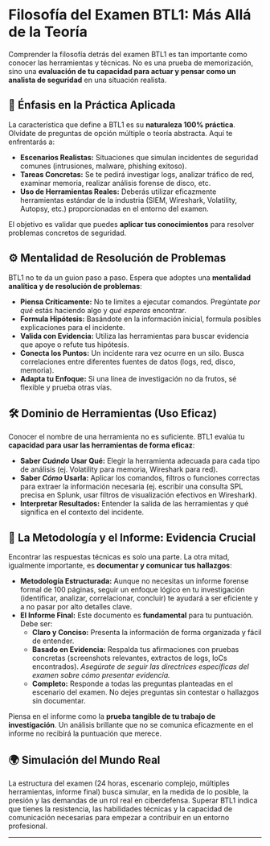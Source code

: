 # Filosofía del Examen BTL1: Más Allá de la Teoría

Comprender la filosofía detrás del examen BTL1 es tan importante como conocer las herramientas y técnicas. No es una prueba de memorización, sino una **evaluación de tu capacidad para actuar y pensar como un analista de seguridad** en una situación realista.

## 🧠 Énfasis en la Práctica Aplicada

La característica que define a BTL1 es su **naturaleza 100% práctica**. Olvídate de preguntas de opción múltiple o teoría abstracta. Aquí te enfrentarás a:

* **Escenarios Realistas:** Situaciones que simulan incidentes de seguridad comunes (intrusiones, malware, phishing exitoso).
* **Tareas Concretas:** Se te pedirá investigar logs, analizar tráfico de red, examinar memoria, realizar análisis forense de disco, etc.
* **Uso de Herramientas Reales:** Deberás utilizar eficazmente herramientas estándar de la industria (SIEM, Wireshark, Volatility, Autopsy, etc.) proporcionadas en el entorno del examen.

El objetivo es validar que puedes **aplicar tus conocimientos** para resolver problemas concretos de seguridad.

## ⚙️ Mentalidad de Resolución de Problemas

BTL1 no te da un guion paso a paso. Espera que adoptes una **mentalidad analítica y de resolución de problemas**:

* **Piensa Críticamente:** No te limites a ejecutar comandos. Pregúntate *por qué* estás haciendo algo y *qué esperas* encontrar.
* **Formula Hipótesis:** Basándote en la información inicial, formula posibles explicaciones para el incidente.
* **Valida con Evidencia:** Utiliza las herramientas para buscar evidencia que apoye o refute tus hipótesis.
* **Conecta los Puntos:** Un incidente rara vez ocurre en un silo. Busca correlaciones entre diferentes fuentes de datos (logs, red, disco, memoria).
* **Adapta tu Enfoque:** Si una línea de investigación no da frutos, sé flexible y prueba otras vías.

## 🛠️ Dominio de Herramientas (Uso Eficaz)

Conocer el nombre de una herramienta no es suficiente. BTL1 evalúa tu **capacidad para usar las herramientas de forma eficaz**:

* **Saber *Cuándo* Usar Qué:** Elegir la herramienta adecuada para cada tipo de análisis (ej. Volatility para memoria, Wireshark para red).
* **Saber *Cómo* Usarla:** Aplicar los comandos, filtros o funciones correctas para extraer la información necesaria (ej. escribir una consulta SPL precisa en Splunk, usar filtros de visualización efectivos en Wireshark).
* **Interpretar Resultados:** Entender la salida de las herramientas y qué significa en el contexto del incidente.

## 📄 La Metodología y el Informe: Evidencia Crucial

Encontrar las respuestas técnicas es solo una parte. La otra mitad, igualmente importante, es **documentar y comunicar tus hallazgos**:

* **Metodología Estructurada:** Aunque no necesitas un informe forense formal de 100 páginas, seguir un enfoque lógico en tu investigación (identificar, analizar, correlacionar, concluir) te ayudará a ser eficiente y a no pasar por alto detalles clave.
* **El Informe Final:** Este documento es **fundamental** para tu puntuación. Debe ser:
    * **Claro y Conciso:** Presenta la información de forma organizada y fácil de entender.
    * **Basado en Evidencia:** Respalda tus afirmaciones con pruebas concretas (screenshots relevantes, extractos de logs, IoCs encontrados). *Asegúrate de seguir las directrices específicas del examen sobre cómo presentar evidencia.*
    * **Completo:** Responde a todas las preguntas planteadas en el escenario del examen. No dejes preguntas sin contestar o hallazgos sin documentar.

Piensa en el informe como la **prueba tangible de tu trabajo de investigación**. Un análisis brillante que no se comunica eficazmente en el informe no recibirá la puntuación que merece.

## 🌍 Simulación del Mundo Real

La estructura del examen (24 horas, escenario complejo, múltiples herramientas, informe final) busca simular, en la medida de lo posible, la presión y las demandas de un rol real en ciberdefensa. Superar BTL1 indica que tienes la resistencia, las habilidades técnicas y la capacidad de comunicación necesarias para empezar a contribuir en un entorno profesional.

---
